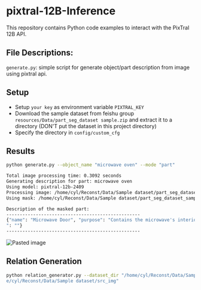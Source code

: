 # pixtral-12B-Inference
This repository contains Python code examples to interact with the PixTral 12B API.

## File Descriptions:
`generate.py`: simple script for generate object/part description from image using pixtral api.

## Setup
- Setup `your key` as environment variable `PIXTRAL_KEY`
- Download the sample dataset from feishu group `resources/Data/part_seg_dataset sample.zip` and extract it to a directory (DON'T put the dataset in this project directory)
- Specify the directory in `config/custom_cfg`

## Results
```bash
python generate.py --object_name "microwave oven" --mode "part"

Total image processing time: 0.3092 seconds
Generating description for part: microwave oven
Using model: pixtral-12b-2409
Processing image: /home/cyl/Reconst/Data/Sample dataset/part_seg_dataset_sample/id 2.png
Using mask: /home/cyl/Reconst/Data/Sample dataset/part_seg_dataset_sample/id 2/mask0/mask_0.png

Description of the masked part:
--------------------------------------------------
{"name": "Microwave Door", "purpose": "Contains the microwave's interior where food is placed for heating", "text
": ""}
--------------------------------------------------
```
![Pasted image](https://github.com/user-attachments/assets/8017aae8-5dd8-4b53-a236-1d427e099890)

## Relation Generation
```bash
python relation_generator.py --dataset_dir "/home/cyl/Reconst/Data/Sample dataset/part_seg_dataset/part_seg_dataset.json" --src_image_dir "/hom
e/cyl/Reconst/Data/Sample dataset/src_img"
```
